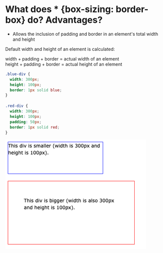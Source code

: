 # What does \* {box-sizing: border-box} do? Advantages?

- Allows the inclusion of padding and border in an element's total width and height

Default width and height of an element is calculated:

width + padding + border = actual width of an element
<br/>
height + padding + border = actual height of an element

```css
.blue-div {
  width: 300px;
  height: 100px;
  border: 1px solid blue;
}

.red-div {
  width: 300px;
  height: 100px;
  padding: 50px;
  border: 1px solid red;
}
```

![](../images/div.png)
